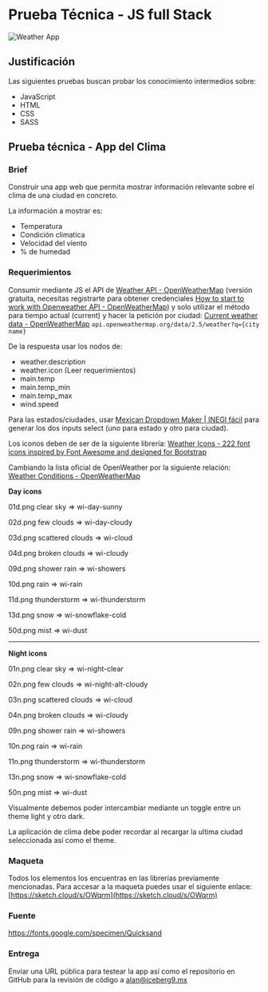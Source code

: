 # Prueba Técnica - JS full Stack

![Weather App](https://s0.gifyu.com/images/Captura-de-pantalla-2019-08-26-a-las-20.57.32.png "Weather App")

## Justificación
Las siguientes pruebas buscan probar los conocimiento intermedios sobre:
- JavaScript 
- HTML
- CSS
- SASS


## Prueba técnica - App del Clima
### Brief

Construir una app web que permita mostrar información relevante sobre el clima de una ciudad  en concreto.

La información a mostrar es:
- Temperatura
- Condición climatica
- Velocidad del viento
- % de humedad

### Requerimientos

Consumir mediante JS el API de [Weather API - OpenWeatherMap](https://openweathermap.org/api) (versión gratuita, necesitas registrarte para obtener credenciales [How to start to work with Openweather API - OpenWeatherMap](https://openweathermap.org/appid)) y solo utilizar el método para tiempo actual (current) y hacer la petición por ciudad:
[Current weather data - OpenWeatherMap](https://openweathermap.org/current)
`api.openweathermap.org/data/2.5/weather?q={city name}`

De la respuesta usar los nodos de:
- weather.description
- weather.icon (Leer requerimientos)
- main.temp
- main.temp_min
- main.temp_max
- wind.speed

Para las estados/ciudades, usar [Mexican Dropdown Maker | INEGI fácil](http://inegifacil.com/dropdowns) para generar los dos inputs select (uno para estado y otro para ciudad).

Los iconos deben de ser de la siguiente librería: [Weather Icons - 222 font icons inspired by Font Awesome and designed for Bootstrap](https://erikflowers.github.io/weather-icons/)

Cambiando la lista oficial de OpenWeather por la siguiente relación:
[Weather Conditions - OpenWeatherMap](https://openweathermap.org/weather-conditions)


**Day icons**

01d.png  clear sky => wi-day-sunny

02d.png  few clouds => wi-day-cloudy

03d.png  scattered clouds => wi-cloud

04d.png  broken clouds => wi-cloudy

09d.png  shower rain => wi-showers

10d.png  rain => wi-rain

11d.png  thunderstorm => wi-thunderstorm

13d.png  snow => wi-snowflake-cold

50d.png  mist => wi-dust

---

**Night icons**

01n.png  	clear sky => wi-night-clear

02n.png  	few clouds =>	wi-night-alt-cloudy		

03n.png  	scattered clouds => wi-cloud

04n.png  	broken clouds => wi-cloudy

09n.png  	shower rain => wi-showers

10n.png  	rain => wi-rain

11n.png  	thunderstorm => wi-thunderstorm

13n.png  	snow => wi-snowflake-cold

50n.png  	mist => wi-dust


Visualmente debemos poder intercambiar mediante un toggle entre un theme light y otro dark.

La aplicación de clima debe poder recordar al recargar la ultima ciudad seleccionada así como el theme.


### Maqueta
Todos los elementos los encuentras en las librerías previamente mencionadas. Para accesar a la maqueta puedes usar el siguiente enlace:
 [https://sketch.cloud/s/OWqrm](https://sketch.cloud/s/OWqrm)


### Fuente
https://fonts.google.com/specimen/Quicksand


### Entrega
Enviar una URL pública para testear la app así como el repositorio en GitHub para la revisión de código a alan@iceberg9.mx



